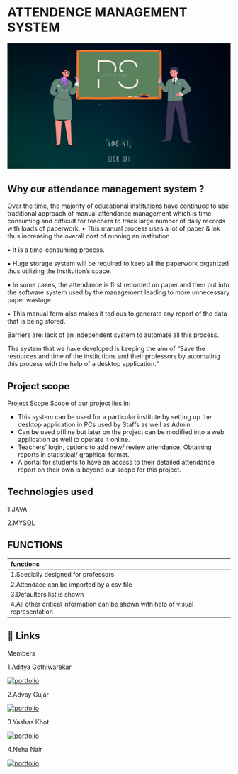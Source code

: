 
# ATTENDENCE MANAGEMENT SYSTEM
![App Screenshot](https://github.com/adityagothiwarekar/java-project/blob/main/login.jpeg?raw=true)

## Why our attendance management system ?
Over the time, the majority of educational institutions have
continued to use traditional approach of manual attendance
management which is time consuming and difficult for teachers
to track large number of daily records with loads of paperwork.
• This manual process uses a lot of paper & ink thus increasing the overall
cost of running an institution.

• It is a time-consuming process.

• Huge storage system will be required to keep all the paperwork
organized thus utilizing the institution’s space.

• In some cases, the attendance is first recorded on paper and then put
into the software system used by the management leading to more
unnecessary paper wastage.

• This manual form also makes it tedious to generate any report of the
data that is being stored.

Barriers are: lack of an independent system to automate all this
process.

The system that we have developed is keeping the aim of
“Save the resources and time of the institutions and
their professors by automating this process with the
help of a desktop application.”

## Project scope


Project Scope
Scope of our project lies in:
- This system can be used for a particular institute by setting up
the desktop application in PCs used by Staffs as well as
Admin
- Can be used offline but later on the project can be modified
into a web application as well to operate it
online.
- Teachers’ login, options to add new/ review attendance,
Obtaining reports in statistical/ graphical format.
- A portal for students to have an access to their detailed
attendance report on their own is beyond our scope for
this project.

## Technologies used

1.JAVA

2.MYSQL

## FUNCTIONS

 |functions|
 |:---------|
 |1.Specially designed for professors|
 |2.Attendace can be imported by a csv file|
 |3.Defaulters list is shown|
 |4.All other critical information can be shown with help of visual representation|

## 🔗 Links
Members

1.Aditya Gothiwarekar

[![portfolio](https://img.shields.io/badge/my_portfolio-000?style=for-the-badge&logo=ko-fi&logoColor=white)](https://github.com/adityagothiwarekar)

2.Advay Gujar

[![portfolio](https://img.shields.io/badge/my_portfolio-000?style=for-the-badge&logo=ko-fi&logoColor=white)](https://github.com/AdvayGujar)

3.Yashas Khot

[![portfolio](https://img.shields.io/badge/my_portfolio-000?style=for-the-badge&logo=ko-fi&logoColor=white)](https://github.com/yashaskhot)

4.Neha Nair

[![portfolio](https://img.shields.io/badge/my_portfolio-000?style=for-the-badge&logo=ko-fi&logoColor=white)](https://github.com/nehanair2004)

